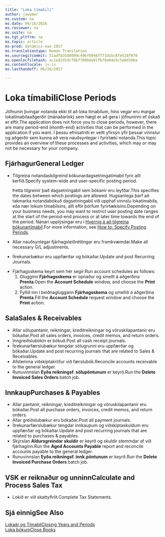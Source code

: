 ```yaml
---
title: "Loka tímabili"
author: jswymer
ms.custom: na
ms.date: 09/16/2016
ms.reviewer: na
ms.suite: na
ms.tgt_pltfrm: na
ms.topic: article
ms-prod: dynamics-nav-2017
ms.translationtype: Human Translation
ms.sourcegitcommit: 51adfb3588099c496f0946ff71da5c6fe518f070
ms.openlocfilehash: ac1ed2d1dcf8bf780bda91fbf0a04e5c5e8d106a
ms.contentlocale: is-is
ms.lasthandoff: 06/26/2017

---
```

# <a name="close-periods"></a><span data-ttu-id="f3eae-102">Loka tímabili</span><span class="sxs-lookup"><span data-stu-id="f3eae-102">Close Periods</span></span>
<span data-ttu-id="f3eae-103">Jöfnunin þvingar notanda ekki til að loka tímabilum, hins vegar eru margar lokatímabilaaðgerðir (mánaðarlok) sem hægt er að gera í jöfnuninni ef óskað er eftir.</span><span class="sxs-lookup"><span data-stu-id="f3eae-103">The application does not force you to close periods, however, there are many period-end (month-end) activities that can be performed in the application if you want.</span></span> <span data-ttu-id="f3eae-104">Í þessu efnisatriði er veitt yfirsýn yfir þessar vinnslur og aðgerðir sem kunna að vera nauðsynlegar í fyrirtæki notanda.</span><span class="sxs-lookup"><span data-stu-id="f3eae-104">This topic provides an overview of these processes and activities, which may or may not be necessary for your company.</span></span>

## <a name="general-ledger"></a><span data-ttu-id="f3eae-105">Fjárhagur</span><span class="sxs-lookup"><span data-stu-id="f3eae-105">General Ledger</span></span>
* <span data-ttu-id="f3eae-106">Tilgreina notandaskilgreind bókunardagsetningatímabil fyrir allt kerfið.</span><span class="sxs-lookup"><span data-stu-id="f3eae-106">Specify system-wide and user-specific posting period.</span></span>

    <span data-ttu-id="f3eae-107">Þetta tilgreinir það dagsetningabil sem bókanir eru leyfðar.</span><span class="sxs-lookup"><span data-stu-id="f3eae-107">This specifies the dates between which postings are allowed.</span></span> <span data-ttu-id="f3eae-108">Hugsanlega þarf að takmarka notandabókuð dagsetningabil við upphaf vinnslu lokatímabila, eða nær lokum tímabilsins, allt eftir þörfum fyrirtækisins.</span><span class="sxs-lookup"><span data-stu-id="f3eae-108">Depending on your business needs, you may want to restrict user posting date ranges at the start of the period-end process or at later time towards the end of the period.</span></span> <span data-ttu-id="f3eae-109">Nánari upplýsingar eru í [Hvernig á að tilgreina bókunartímabil](finance-setup-how-specify-posting-periods.md).</span><span class="sxs-lookup"><span data-stu-id="f3eae-109">For more information, see [How to: Specify Posting Periods](finance-setup-how-specify-posting-periods.md).</span></span>
* <span data-ttu-id="f3eae-110">Allar nauðsynlegar fjárhagsleiðréttingar eru framkvæmdar.</span><span class="sxs-lookup"><span data-stu-id="f3eae-110">Make all necessary G/L adjustments.</span></span>
* <span data-ttu-id="f3eae-111">Ítrekunarbækur eru uppfærðar og bókaðar.</span><span class="sxs-lookup"><span data-stu-id="f3eae-111">Update and post Recurring Journals.</span></span>
<!--* Process Consolidations-->
* <span data-ttu-id="f3eae-112">Fjárhagsskema keyrt sem hér segir:</span><span class="sxs-lookup"><span data-stu-id="f3eae-112">Run account schedules as follows:</span></span>
  1. <span data-ttu-id="f3eae-113">Glugginn **Fjárhagsskema** er opnaður og smellt á aðgerðina **Prenta**.</span><span class="sxs-lookup"><span data-stu-id="f3eae-113">Open the **Account Schedule** window, and choose the **Print** action.</span></span>
  2. <span data-ttu-id="f3eae-114">Fyllið inn í beiðnagluggann **Fjárhagsskema** og smellið á aðgerðina **Prenta**.</span><span class="sxs-lookup"><span data-stu-id="f3eae-114">Fill the **Account Schedule** request window and choose the **Print** action.</span></span>

## <a name="sales--receivables"></a><span data-ttu-id="f3eae-115">Sala</span><span class="sxs-lookup"><span data-stu-id="f3eae-115">Sales & Receivables</span></span>
* <span data-ttu-id="f3eae-116">Allar sölupantanir, reikningar, kreditreikningar og vöruskilapantanir eru bókaðar.</span><span class="sxs-lookup"><span data-stu-id="f3eae-116">Post all sales orders, invoices, credit memos, and return orders.</span></span>
* <span data-ttu-id="f3eae-117">Inngreiðslubókin er bókuð.</span><span class="sxs-lookup"><span data-stu-id="f3eae-117">Post all cash receipt journals.</span></span>
* <span data-ttu-id="f3eae-118">Ítrekunarfærslubækur tengdar sölugrunni eru uppfærðar og bókaðar.</span><span class="sxs-lookup"><span data-stu-id="f3eae-118">Update and post recurring journals that are related to Sales & Receivables.</span></span>
* <span data-ttu-id="f3eae-119">Afstemma viðskiptakröfur við færslubók.</span><span class="sxs-lookup"><span data-stu-id="f3eae-119">Reconcile accounts receivable to the general ledger.</span></span>
* <span data-ttu-id="f3eae-120">Runuvinnslan **Eyða reikningsf. sölupöntunum** er keyrð.</span><span class="sxs-lookup"><span data-stu-id="f3eae-120">Run the **Delete Invoiced Sales Orders** batch job.</span></span>

## <a name="purchases--payables"></a><span data-ttu-id="f3eae-121">Innkaup</span><span class="sxs-lookup"><span data-stu-id="f3eae-121">Purchases & Payables</span></span>
* <span data-ttu-id="f3eae-122">Allar pantanir, reikningar, kreditreikningar og vöruskilapantanir eru bókaðar.</span><span class="sxs-lookup"><span data-stu-id="f3eae-122">Post all purchase orders, invoices, credit memos, and return orders.</span></span>
* <span data-ttu-id="f3eae-123">Allar greiðslubækur eru bókaðar.</span><span class="sxs-lookup"><span data-stu-id="f3eae-123">Post all payment journals.</span></span>
* <span data-ttu-id="f3eae-124">Ítrekunarfærslubækur tengdar innkaupum og viðskiptaskuldum eru uppfærðar og bókaðar.</span><span class="sxs-lookup"><span data-stu-id="f3eae-124">Update and post recurring journals that are related to purchases & payables.</span></span>
* <span data-ttu-id="f3eae-125">Skýrslan **Aldursgreindar skuldir** er keyrð og skuldir stemmdar af við fjárhaginn.</span><span class="sxs-lookup"><span data-stu-id="f3eae-125">Run the **Aged Accounts Payable** report and reconcile accounts payable to the general ledger.</span></span>
* <span data-ttu-id="f3eae-126">Runuvinnslan **Eyða reikningsf. innk.pöntunum** er keyrð.</span><span class="sxs-lookup"><span data-stu-id="f3eae-126">Run the **Delete Invoiced Purchase Orders** batch job.</span></span>

<!-- ### Fixed Assets
* Post all maintenance costs have been posted through the fixed asset journals or invoices.
* Post adjustments.
* Post appreciation.
* Post depreciation.
* Update and post the recurring fixed asset journal.-->

<!--### Intercompany
* Process Intercompany Postings.-->

## <a name="calculate-and-process-sales-tax"></a><span data-ttu-id="f3eae-127">VSK er reiknaður og unninn</span><span class="sxs-lookup"><span data-stu-id="f3eae-127">Calculate and Process Sales Tax</span></span>
*  <span data-ttu-id="f3eae-128">Lokið er við skattyfirlit.</span><span class="sxs-lookup"><span data-stu-id="f3eae-128">Complete Tax Statements.</span></span>

## <a name="see-also"></a><span data-ttu-id="f3eae-129">Sjá einnig</span><span class="sxs-lookup"><span data-stu-id="f3eae-129">See Also</span></span>
[<span data-ttu-id="f3eae-130">Lokaár og Tímabil</span><span class="sxs-lookup"><span data-stu-id="f3eae-130">Closing Years and Periods</span></span>](year-close-years-periods.md)  
[<span data-ttu-id="f3eae-131">Loka bókum</span><span class="sxs-lookup"><span data-stu-id="f3eae-131">Close Books</span></span>](year-close-books.md)


